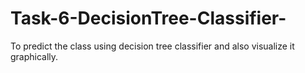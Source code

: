 # Task-6-DecisionTree-Classifier-
To predict the class using decision tree classifier and also visualize it graphically.
